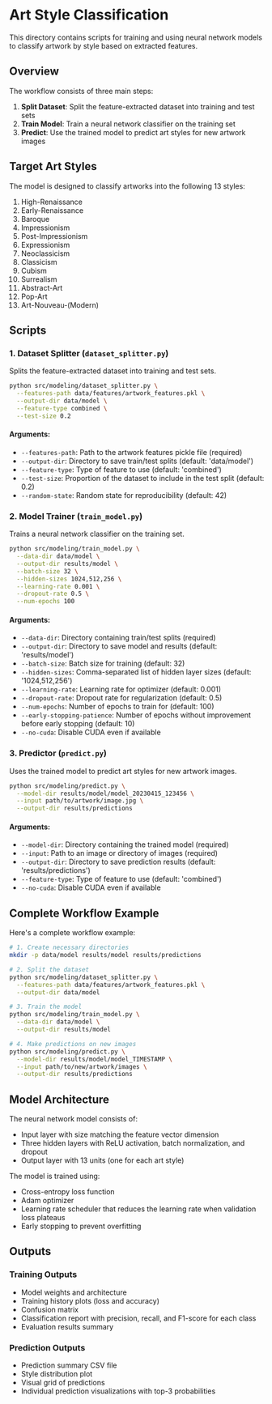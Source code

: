 # Art Style Classification

This directory contains scripts for training and using neural network models to classify artwork by style based on extracted features.

## Overview

The workflow consists of three main steps:

1. **Split Dataset**: Split the feature-extracted dataset into training and test sets
2. **Train Model**: Train a neural network classifier on the training set
3. **Predict**: Use the trained model to predict art styles for new artwork images

## Target Art Styles

The model is designed to classify artworks into the following 13 styles:

1. High-Renaissance
2. Early-Renaissance
3. Baroque
4. Impressionism
5. Post-Impressionism
6. Expressionism
7. Neoclassicism
8. Classicism
9. Cubism
10. Surrealism
11. Abstract-Art
12. Pop-Art
13. Art-Nouveau-(Modern)

## Scripts

### 1. Dataset Splitter (`dataset_splitter.py`)

Splits the feature-extracted dataset into training and test sets.

```bash
python src/modeling/dataset_splitter.py \
  --features-path data/features/artwork_features.pkl \
  --output-dir data/model \
  --feature-type combined \
  --test-size 0.2
```

#### Arguments:
- `--features-path`: Path to the artwork features pickle file (required)
- `--output-dir`: Directory to save train/test splits (default: 'data/model')
- `--feature-type`: Type of feature to use (default: 'combined')
- `--test-size`: Proportion of the dataset to include in the test split (default: 0.2)
- `--random-state`: Random state for reproducibility (default: 42)

### 2. Model Trainer (`train_model.py`)

Trains a neural network classifier on the training set.

```bash
python src/modeling/train_model.py \
  --data-dir data/model \
  --output-dir results/model \
  --batch-size 32 \
  --hidden-sizes 1024,512,256 \
  --learning-rate 0.001 \
  --dropout-rate 0.5 \
  --num-epochs 100
```

#### Arguments:
- `--data-dir`: Directory containing train/test splits (required)
- `--output-dir`: Directory to save model and results (default: 'results/model')
- `--batch-size`: Batch size for training (default: 32)
- `--hidden-sizes`: Comma-separated list of hidden layer sizes (default: '1024,512,256')
- `--learning-rate`: Learning rate for optimizer (default: 0.001)
- `--dropout-rate`: Dropout rate for regularization (default: 0.5)
- `--num-epochs`: Number of epochs to train for (default: 100)
- `--early-stopping-patience`: Number of epochs without improvement before early stopping (default: 10)
- `--no-cuda`: Disable CUDA even if available

### 3. Predictor (`predict.py`)

Uses the trained model to predict art styles for new artwork images.

```bash
python src/modeling/predict.py \
  --model-dir results/model/model_20230415_123456 \
  --input path/to/artwork/image.jpg \
  --output-dir results/predictions
```

#### Arguments:
- `--model-dir`: Directory containing the trained model (required)
- `--input`: Path to an image or directory of images (required)
- `--output-dir`: Directory to save prediction results (default: 'results/predictions')
- `--feature-type`: Type of feature to use (default: 'combined')
- `--no-cuda`: Disable CUDA even if available

## Complete Workflow Example

Here's a complete workflow example:

```bash
# 1. Create necessary directories
mkdir -p data/model results/model results/predictions

# 2. Split the dataset
python src/modeling/dataset_splitter.py \
  --features-path data/features/artwork_features.pkl \
  --output-dir data/model

# 3. Train the model
python src/modeling/train_model.py \
  --data-dir data/model \
  --output-dir results/model

# 4. Make predictions on new images
python src/modeling/predict.py \
  --model-dir results/model/model_TIMESTAMP \
  --input path/to/new/artwork/images \
  --output-dir results/predictions
```

## Model Architecture

The neural network model consists of:
- Input layer with size matching the feature vector dimension
- Three hidden layers with ReLU activation, batch normalization, and dropout
- Output layer with 13 units (one for each art style)

The model is trained using:
- Cross-entropy loss function
- Adam optimizer
- Learning rate scheduler that reduces the learning rate when validation loss plateaus
- Early stopping to prevent overfitting

## Outputs

### Training Outputs
- Model weights and architecture
- Training history plots (loss and accuracy)
- Confusion matrix
- Classification report with precision, recall, and F1-score for each class
- Evaluation results summary

### Prediction Outputs
- Prediction summary CSV file
- Style distribution plot
- Visual grid of predictions
- Individual prediction visualizations with top-3 probabilities 